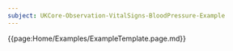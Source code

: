 ```yaml
---
subject: UKCore-Observation-VitalSigns-BloodPressure-Example
---
```

{{page:Home/Examples/ExampleTemplate.page.md}}